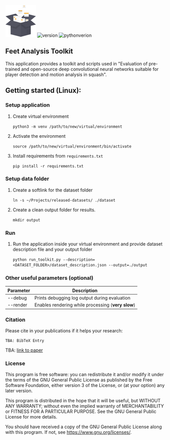 ![logo](logo.png)
![version](https://img.shields.io/badge/version-v1.0.0-informational?style=for-the-badge)
![pythonverion](https://img.shields.io/badge/python-3.8-information?style=for-the-badge&logo=python)
## Feet Analysis Toolkit

This application provides a toolkit and scripts used in "Evaluation of pre-trained and open-source deep convolutional neural networks suitable for player detection and motion analysis in squash". 

## Getting started (Linux):

### Setup application

1. Create virtual environment

    `python3 -m venv /path/to/new/virtual/environment`

1. Activate the environment

    `source /path/to/new/virtual/environment/bin/activate`

1. Install requirements from `requirements.txt`

    `pip install -r requirements.txt`

### Setup data folder

1. Create a softlink for the dataset folder

    `ln -s ~/Projects/released-datasets/ ./dataset`

1. Create a clean output folder for results. 

    `mkdir output`

### Run

1. Run the application inside your virtual environment and provide dataset description file and your output folder

    `python run_toolkit.py --description=<DATASET_FOLDER>/dataset_description.json --output=./output`

### Other useful parameters (optional)
| Parameter | Description                                   |
|-----------|-----------------------------------------------|
| --debug   | Prints debugging log output during evaluation |
| --render  | Enables rendering while processing (**very slow**) |


### Citation
Please cite in your publications if it helps your research:
    
    TBA: BibTeX Entry  

TBA: [link to paper]()

### License
This program is free software: you can redistribute it and/or modify
it under the terms of the GNU General Public License as published by
the Free Software Foundation, either version 3 of the License, or
(at your option) any later version.

This program is distributed in the hope that it will be useful,
but WITHOUT ANY WARRANTY; without even the implied warranty of
MERCHANTABILITY or FITNESS FOR A PARTICULAR PURPOSE.  See the
GNU General Public License for more details.

You should have received a copy of the GNU General Public License
along with this program.  If not, see <https://www.gnu.org/licenses/>.
